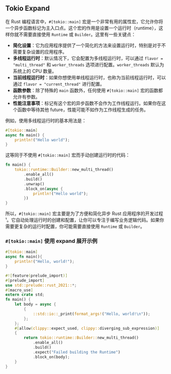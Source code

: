 
## Tokio Expand

在 Rust 编程语言中，`#[tokio::main]` 宏是一个非常有用的属性宏，它允许你将一个异步函数标记为主入口点。这个宏的作用是设置一个运行时（runtime），这样你就不需要直接使用 `Runtime` 或 `Builder`。这里有一些关键点：

- **简化设置**：它为应用程序提供了一个简化的方法来设置运行时，特别是对于不需要复杂设置的应用程序。
- **多线程运行时**：默认情况下，它会配置为多线程运行时，可以通过 `flavor = "multi_thread"` 和 `worker_threads` 选项进行配置。`worker_threads` 默认为系统上的 CPU 数量。
- **当前线程运行时**：如果你想使用单线程运行时，也称为当前线程运行时，可以通过 `flavor = "current_thread"` 进行配置。
- **函数参数**：除了特殊的 `main` 函数外，任何使用 `#[tokio::main]` 宏的函数都允许有参数。
- **性能注意事项**：标记有这个宏的异步函数不会作为工作线程运行。如果你在这个函数中等待其他 future，性能可能不如作为工作线程生成的任务。

例如，使用多线程运行时的基本用法是：


```rust
#[tokio::main]
async fn main() {
    println!("Hello world");
}
```

这等同于不使用 `#[tokio::main]` 宏而手动创建运行时的代码：

```rust
fn main() {
    tokio::runtime::Builder::new_multi_thread()
        .enable_all()
        .build()
        .unwrap()
        .block_on(async {
            println!("Hello world");
        })
}
```

所以，`#[tokio::main]` 宏主要是为了方便和简化异步 Rust 应用程序的开发过程¹。它自动处理运行时的创建和配置，让你可以专注于编写业务逻辑代码。如果你需要更复杂的运行时配置，你可能需要直接使用 `Runtime` 或 `Builder`。



### `#[tokio::main]` 使用 expand 展开示例
```rust
#[tokio::main]
async fn main(){
    println!("Hello, world!");
}
```


```rust
#![feature(prelude_import)]
#[prelude_import]
use std::prelude::rust_2021::*;
#[macro_use]
extern crate std;
fn main() {
    let body = async {
        {
            ::std::io::_print(format_args!("Hello, world!\n"));
        };
    };
    #[allow(clippy::expect_used, clippy::diverging_sub_expression)]
    {
        return tokio::runtime::Builder::new_multi_thread()
            .enable_all()
            .build()
            .expect("Failed building the Runtime")
            .block_on(body);
    }
}
```
